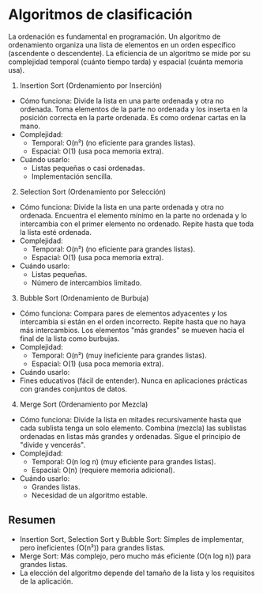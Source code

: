 # Algoritmos de clasificación

La ordenación es fundamental en programación. Un algoritmo de ordenamiento organiza una lista de elementos en un orden específico (ascendente o descendente). La eficiencia de un algoritmo se mide por su complejidad temporal (cuánto tiempo tarda) y espacial (cuánta memoria usa).

1. Insertion Sort (Ordenamiento por Inserción)  
- Cómo funciona: Divide la lista en una parte ordenada y otra no ordenada. Toma elementos de la parte no ordenada y los inserta en la posición correcta en la parte ordenada. Es como ordenar cartas en la mano.  
- Complejidad:  
  - Temporal: O(n²) (no eficiente para grandes listas).  
  - Espacial: O(1) (usa poca memoria extra).  
- Cuándo usarlo:  
  - Listas pequeñas o casi ordenadas.  
  - Implementación sencilla.  

2. Selection Sort (Ordenamiento por Selección)  
- Cómo funciona: Divide la lista en una parte ordenada y otra no ordenada. Encuentra el elemento mínimo en la parte no ordenada y lo intercambia con el primer elemento no ordenado. Repite hasta que toda la lista esté ordenada.  
- Complejidad:  
  - Temporal: O(n²) (no eficiente para grandes listas).  
  - Espacial: O(1) (usa poca memoria extra).  
- Cuándo usarlo:  
  - Listas pequeñas.  
  - Número de intercambios limitado.  

3. Bubble Sort (Ordenamiento de Burbuja)
- Cómo funciona: Compara pares de elementos adyacentes y los intercambia si están en el orden incorrecto. Repite hasta que no haya más intercambios. Los elementos "más grandes" se mueven hacia el final de la lista como burbujas.  
- Complejidad:  
  - Temporal: O(n²) (muy ineficiente para grandes listas).  
  - Espacial: O(1) (usa poca memoria extra).  
- Cuándo usarlo:  
- Fines educativos (fácil de entender). Nunca en aplicaciones prácticas con grandes conjuntos de datos.  

4. Merge Sort (Ordenamiento por Mezcla)  
- Cómo funciona: Divide la lista en mitades recursivamente hasta que cada sublista tenga un solo elemento. Combina (mezcla) las sublistas ordenadas en listas más grandes y ordenadas. Sigue el principio de "divide y vencerás".  
- Complejidad:  
  - Temporal: O(n log n) (muy eficiente para grandes listas).  
  - Espacial: O(n) (requiere memoria adicional).  
- Cuándo usarlo:  
  - Grandes listas.  
  - Necesidad de un algoritmo estable.  

## Resumen
- Insertion Sort, Selection Sort y Bubble Sort: Simples de implementar, pero ineficientes (O(n²)) para grandes listas.  
- Merge Sort: Más complejo, pero mucho más eficiente (O(n log n)) para grandes listas.  
- La elección del algoritmo depende del tamaño de la lista y los requisitos de la aplicación.  